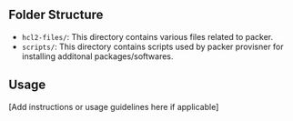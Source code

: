 ## Folder Structure

- `hcl2-files/`: This directory contains various files related to packer.
- `scripts/`: This directory contains scripts used by packer provisner for installing additonal packages/softwares.


## Usage

[Add instructions or usage guidelines here if applicable]